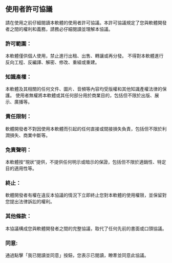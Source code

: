 ## 使用者許可協議

請在使用之前仔細閱讀本軟體的使用者許可協議。本許可協議規定了您與軟體開發者之間的權利和義務，請務必仔細閱讀並理解本協議。

### 許可範圍：

本軟體僅供個人使用，禁止進行出租、出售、轉讓或再分發。
不得對本軟體進行反向工程、反編譯、解密、修改、重組或重建。

### 知識產權：

本軟體及其相關的任何文件、圖片、音頻等內容均受版權和其他知識產權法律的保護。
使用者無權將本軟體或其任何部分用於商業目的，包括但不限於出版、展示、廣播等。

### 責任限制：

軟體開發者不對因使用本軟體而引起的任何直接或間接損失負責，包括但不限於利潤損失、商業中斷等。

### 免責聲明：

本軟體按“現狀”提供，不提供任何明示或暗示的保證，包括但不限於適銷性、特定目的適用性等。

### 終止：
軟體開發者有權在違反本協議的情況下立即終止您對本軟體的使用權限，並保留對您提出法律訴訟的權利。

### 其他條款：

本協議構成您與軟體開發者之間的完整協議，取代了任何先前的書面或口頭協議。

### 同意:

通過點擊「我已閱讀並同意」按鈕，您表示已閱讀，瞭牽並同意此協議。